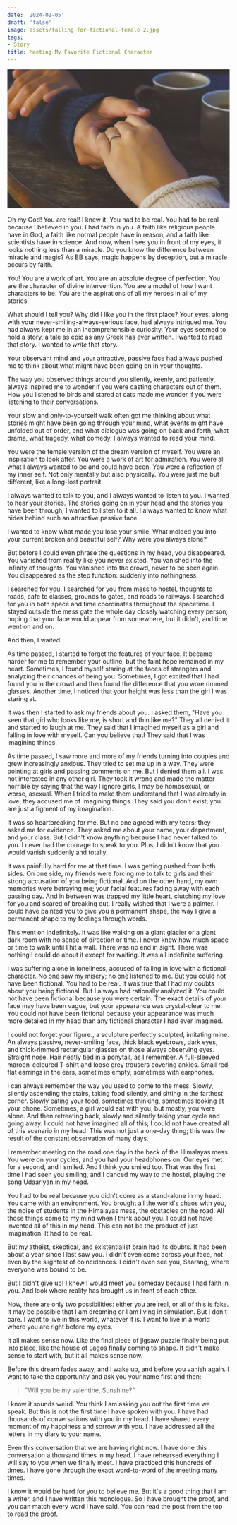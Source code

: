 ```yaml
---
date: '2024-02-05'
draft: 'false'
image: assets/falling-for-fictional-female-2.jpg
tags:
- Story
title: Meeting My Favorite Fictional Character
---
```

![F](assets/falling-for-fictional-female-1.jpg)

Oh my God! You are real! I knew it. You had to be real. You had to be real because I believed in you. I had faith in you. A faith like religious people have in God, a faith like normal people have in reason, and a faith like scientists have in science. And now, when I see you in front of my eyes, it looks nothing less than a miracle. Do you know the difference between miracle and magic? As BB says, magic happens by deception, but a miracle occurs by faith.

You! You are a work of art. You are an absolute degree of perfection. You are the character of divine intervention. You are a model of how I want characters to be. You are the aspirations of all my heroes in all of my stories.

What should I tell you? Why did I like you in the first place? Your eyes, along with your never-smiling-always-serious face, had always intrigued me. You had always kept me in an incomprehensible curiosity. Your eyes seemed to hold a story, a tale as epic as any Greek has ever written. I wanted to read that story. I wanted to _write_ that story.

Your observant mind and your attractive, passive face had always pushed me to think about what might have been going on in your thoughts.

The way you observed things around you silently, keenly, and patiently, always inspired me to wonder if you were casting characters out of them. How you listened to birds and stared at cats made me wonder if you were listening to their conversations.

Your slow and only-to-yourself walk often got me thinking about what stories might have been going through your mind, what events might have unfolded out of order, and what dialogue was going on back and forth, what drama, what tragedy, what comedy. I always wanted to read your mind.

You were the female version of the dream version of myself. You were an inspiration to look after. You were a work of art for admiration. You were all what I always wanted to be and could have been. You were a reflection of my inner self. Not only mentally but also physically. You were just me but different, like a long-lost portrait.

I always wanted to talk to you, and I always wanted to listen to you. I wanted to hear your stories. The stories going on in your head and the stories you have been through, I wanted to listen to it all. I always wanted to know what hides behind such an attractive passive face.

I wanted to know what made you lose your smile. What molded you into your current broken and beautiful self? Why were you always alone?

But before I could even phrase the questions in my head, you disappeared. You vanished from reality like you never existed. You vanished into the infinity of thoughts. You vanished into the crowd, never to be seen again. You disappeared as the step function: suddenly into nothingness.

I searched for you. I searched for you from mess to hostel, thoughts to roads, cafe to classes, grounds to gates, and roads to railways. I searched for you in both space and time coordinates throughout the spacetime. I stayed outside the mess gate the whole day closely watching every person, hoping that your face would appear from somewhere, but it didn't, and time went on and on.

And then, I waited.

As time passed, I started to forget the features of your face. It became harder for me to remember your outline, but the faint hope remained in my heart. Sometimes, I found myself staring at the faces of strangers and analyzing their chances of being you. Sometimes, I got excited that I had found you in the crowd and then found the difference that you wore rimmed glasses. Another time, I noticed that your height was less than the girl I was staring at.

It was then I started to ask my friends about you. I asked them, "Have you seen that girl who looks like me, is short and thin like me?" They all denied it and started to laugh at me. They said that I imagined myself as a girl and falling in love with myself. Can you believe that! They said that I was imagining things.

As time passed, I saw more and more of my friends turning into couples and grew increasingly anxious.
They tried to set me up in a way. They were pointing at girls and passing comments on me. But I denied them all. I was not interested in any other girl. They took it wrong and made the matter horrible by saying that the way I ignore girls, I may be homosexual, or worse, asexual. When I tried to make them understand that I was already in love, they accused me of imagining things. They said you don't exist; you are just a figment of my imagination.


It was so heartbreaking for me. But no one agreed with my tears; they asked me for evidence. They asked me about your name, your department, and your class. But I didn't know anything because I had never talked to you. I never had the courage to speak to you. Plus, I didn't know that you would vanish suddenly and totally.


It was painfully hard for me at that time. I was getting pushed from both sides. On one side, my friends were forcing me to talk to girls and their strong accusation of you being fictional. And on the other hand, my own memories were betraying me; your facial features fading away with each passing day. And in between was trapped my little heart, clutching my love for you and scared of breaking out. I really wished that I were a painter. I could have painted you to give you a permanent shape, the way I give a permanent shape to my feelings through words.

This went on indefinitely. It was like walking on a giant glacier or a giant dark room with no sense of direction or time. I never knew how much space or time to walk until I hit a wall. There was no end in sight. There was nothing I could do about it except for waiting. It was all indefinite suffering.


I was suffering alone in loneliness, accused of falling in love with a fictional character. No one saw my misery; no one listened to me. But you could not have been fictional. You had to be real. It was true that I had my doubts about you being fictional. But I always had rationally analyzed it. You could not have been fictional because you were certain. The exact details of your face may have been vague, but your appearance was crystal-clear to me. You could not have been fictional because your appearance was much more detailed in my head than any fictional character I had ever imagined.


I could not forget your figure., a sculpture perfectly sculpted, imitating mine. An always passive, never-smiling face, thick black eyebrows, dark eyes, and thick-rimmed rectangular glasses on those always observing eyes. Straight nose. Hair neatly tied in a ponytail, as I remember. A full-sleeved maroon-coloured T-shirt and loose grey trousers covering ankles. Small red flat earrings in the ears, sometimes empty, sometimes with earphones.


I can always remember the way you used to come to the mess. Slowly, silently ascending the stairs, taking food silently, and sitting in the farthest corner. Slowly eating your food, sometimes thinking, sometimes looking at your phone. Sometimes, a girl would eat with you, but mostly, you were alone. And then retreating back, slowly and silently taking your cycle and going away. I could not have imagined all of this; I could not have created all of this scenario in my head. This was not just a one-day thing; this was the result of the constant observation of many days.


I remember meeting on the road one day in the back of the Himalayas mess. You were on your cycles, and you had your headphones on. Our eyes met for a second, and I smiled. And I think you smiled too. That was the first time I had seen you smiling, and I danced my way to the hostel, playing the song Udaariyan in my head.


You had to be real because you didn't come as a stand-alone in my head. You came with an environment. You brought all the world's chaos with you, the noise of students in the Himalayas mess, the obstacles on the road. All those things come to my mind when I think about you. I could not have invented all of this in my head. This can not be the product of just imagination. It had to be real.


But my atheist, skeptical, and existentialist brain had its doubts. It had been about a year since I last saw you. I didn't even come across your face, not even by the slightest of coincidences. I didn't even see you, Saarang, where everyone was bound to be.


But I didn't give up! I knew I would meet you someday because I had faith in you. And look where reality has brought us in front of each other.


Now, there are only two possibilities: either you are real, or all of this is fake. It may be possible that I am dreaming or I am living in simulation. But I don't care. I want to live in this world, whatever it is. I want to live in a world where you are right before my eyes.


It all makes sense now. Like the final piece of jigsaw puzzle finally being put into place, like the house of Lagos finally coming to shape. It didn't make sense to start with, but it all makes sense now.


Before this dream fades away, and I wake up, and before you vanish again. I want to take the opportunity and ask you your name first and then:

> "Will you be my valentine, Sunshine?"


I know it sounds weird. You think I am asking you out the first time we speak. But this is not the first time I have spoken with you. I have had thousands of conversations with you in my head. I have shared every moment of my happiness and sorrow with you. I have addressed all the letters in my diary to your name.


Even this conversation that we are having right now. I have done this conversation a thousand times in my head. I have rehearsed everything I will say to you when we finally meet. I have practiced this hundreds of times. I have gone through the exact word-to-word of the meeting many times.


I know it would be hard for you to believe me. But it's a good thing that I am a writer, and I have written this monologue. So I have brought the proof, and you can match every word I have said. You can read the post from the top to read the proof.
